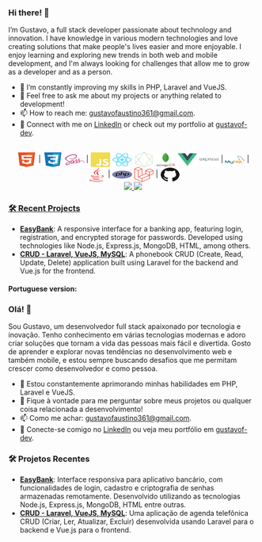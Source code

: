 ### Hi there! 👋

I’m Gustavo, a full stack developer passionate about technology and innovation. I have knowledge in various modern technologies and love creating solutions that make people's lives easier and more enjoyable. I enjoy learning and exploring new trends in both web and mobile development, and I'm always looking for challenges that allow me to grow as a developer and as a person.

[//]: # (🔭 Atualmente, estou trabalhando em [seu projeto atual ou algum destaque].)
- 🌱 I’m constantly improving my skills in PHP, Laravel and VueJS.
- 💬 Feel free to ask me about my projects or anything related to development!
- 📫 How to reach me: gustavofaustino361@gmail.com.
- 🔗 Connect with me on [LinkedIn](https://www.linkedin.com/in/gustavo-faustino-2659331ba) or check out my portfolio at [gustavof-dev](https://gustavof-dev.onrender.com).

<div align="center"><br>
  <img align="center" alt="Gustavo-HTML" height="30" width="40" src="https://raw.githubusercontent.com/devicons/devicon/master/icons/html5/html5-original.svg"> |
  <img align="center" alt="Gustavo-CSS" height="30" width="40" src="https://raw.githubusercontent.com/devicons/devicon/master/icons/css3/css3-original.svg">
  <img align="center" alt="Gustavo-CSS" height="30" width="40" src="https://github.com/devicons/devicon/blob/master/icons/sass/sass-original.svg"> |
  <img align="center" alt="Gustavo-Js" height="30" width="40" src="https://raw.githubusercontent.com/devicons/devicon/master/icons/javascript/javascript-plain.svg">
  <img align="center" alt="Gustavo-Js" height="30" width="40" src="https://github.com/devicons/devicon/blob/master/icons/react/react-original.svg">
  <img align="center" alt="Gustavo-SQL" height="30" width="40" src="https://github.com/devicons/devicon/blob/master/icons/nodejs/nodejs-line.svg">
  <img align="center" alt="Gustavo-SQL" height="30" width="40" src="https://github.com/devicons/devicon/blob/master/icons/mongodb/mongodb-original-wordmark.svg">
  <img align="center" alt="Gustavo-SQL" height="30" width="40" src="https://github.com/devicons/devicon/blob/master/icons/vuejs/vuejs-original.svg">
  <img align="center" alt="Gustavo-SQL" height="30" width="40" src="https://github.com/devicons/devicon/blob/master/icons/express/express-original-wordmark.svg"> |
  <img align="center" alt="Gustavo-SQL" height="30" width="40" src="https://github.com/devicons/devicon/blob/master/icons/mysql/mysql-original-wordmark.svg"> |
  <img align="center" alt="Gustavo-SQL" height="30" width="40" src="https://raw.githubusercontent.com/devicons/devicon/master/icons/java/java-plain.svg"> |
  <img align="center" alt="Gustavo-SQL" height="30" width="40" src="https://github.com/devicons/devicon/blob/master/icons/php/php-original.svg">
  <img align="center" alt="Gustavo-SQL" height="30" width="40" src="https://github.com/devicons/devicon/blob/master/icons/laravel/laravel-original.svg"> |
  <img align="center" alt="Gustavo-SQL" height="30" width="40" src="https://github.com/devicons/devicon/blob/master/icons/github/github-original.svg">
</div>

<div align="center">
  <a href="https://github.com/Gustavo361/">
  <img height="180em" src="https://github-readme-stats.vercel.app/api?username=Gustavo361&show_icons=true&theme=dracula&include_all_commits=true&count_private=true"/>
  <img height="180em" src="https://github-readme-stats.vercel.app/api/top-langs/?username=Gustavo361&layout=compact&langs_count=7&theme=dracula"/>
</div>

### 🛠️ Recent Projects
- **[EasyBank](https://github.com/Gustavo361/easybank-fullstack)**: A responsive interface for a banking app, featuring login, registration, and encrypted storage for passwords. Developed using technologies like Node.js, Express.js, MongoDB, HTML, among others.
- **[CRUD - Laravel, VueJS, MySQL](https://github.com/Gustavo361/phonebook)**: A phonebook CRUD (Create, Read, Update, Delete) application built using Laravel for the backend and Vue.js for the frontend.

#### Portuguese version:
### Olá! 👋

Sou Gustavo, um desenvolvedor full stack apaixonado por tecnologia e inovação. Tenho conhecimento em várias tecnologias modernas e adoro criar soluções que tornam a vida das pessoas mais fácil e divertida. Gosto de aprender e explorar novas tendências no desenvolvimento web e também mobile, e estou sempre buscando desafios que me permitam crescer como desenvolvedor e como pessoa.

[//]: # (🔭 Atualmente, estou trabalhando em [seu projeto atual ou algum destaque].)
- 🌱 Estou constantemente aprimorando minhas habilidades em PHP, Laravel e VueJS.
- 💬 Fique à vontade para me perguntar sobre meus projetos ou qualquer coisa relacionada a desenvolvimento!
- 📫 Como me achar: gustavofaustino361@gmail.com.
- 🔗 Conecte-se comigo no [LinkedIn](https://www.linkedin.com/in/gustavo-faustino-2659331ba) ou veja meu portfólio em [gustavof-dev](https://gustavof-dev.onrender.com).

### 🛠️ Projetos Recentes
- **[EasyBank](https://github.com/Gustavo361/easybank-fullstack)**: Interface responsiva para aplicativo bancário, com funcionalidades de login, cadastro e criptografia de senhas armazenadas remotamente. Desenvolvido utilizando as tecnologias Node.js, Express.js, MongoDB, HTML entre outras.
- **[CRUD - Laravel, VueJS, MySQL](https://github.com/Gustavo361/phonebook)**: Uma aplicação de agenda telefônica CRUD (Criar, Ler, Atualizar, Excluir) desenvolvida usando Laravel para o backend e Vue.js para o frontend.
